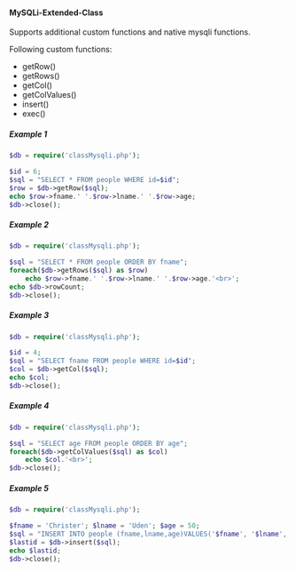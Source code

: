#### MySQLi-Extended-Class
Supports additional custom functions and native mysqli functions.

Following custom functions:
- getRow()
- getRows()
- getCol()
- getColValues()
- insert()
- exec()
##### Example 1
```php
$db = require('classMysqli.php');

$id = 6;
$sql = "SELECT * FROM people WHERE id=$id";
$row = $db->getRow($sql);
echo $row->fname.' '.$row->lname.' '.$row->age;
$db->close();
```
##### Example 2
```php
$db = require('classMysqli.php');

$sql = "SELECT * FROM people ORDER BY fname";
foreach($db->getRows($sql) as $row)
    echo $row->fname.' '.$row->lname.' '.$row->age.'<br>';
echo $db->rowCount;
$db->close();
```
##### Example 3
```php
$db = require('classMysqli.php');

$id = 4;
$sql = "SELECT fname FROM people WHERE id=$id";
$col = $db->getCol($sql);
echo $col;
$db->close();
```
##### Example 4
```php
$db = require('classMysqli.php');

$sql = "SELECT age FROM people ORDER BY age";
foreach($db->getColValues($sql) as $col)
    echo $col.'<br>';
$db->close();
```
##### Example 5
```php
$db = require('classMysqli.php');

$fname = 'Christer'; $lname = 'Uden'; $age = 50;
$sql = "INSERT INTO people (fname,lname,age)VALUES('$fname', '$lname', $age)";
$lastid = $db->insert($sql);
echo $lastid;
$db->close();
```
